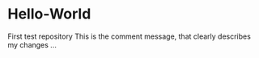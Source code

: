 # Hello-World
First test repository
This is the comment message, that clearly describes my changes ...
